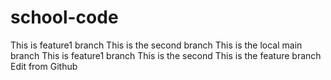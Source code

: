 # school-code

This is feature1 branch
This is the second branch
This is the local main branch
This is feature1 branch
This is the second
This is the feature branch
Edit from Github